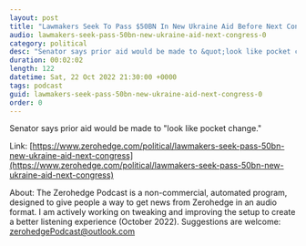 ```yaml
---
layout: post
title: "Lawmakers Seek To Pass $50BN In New Ukraine Aid Before Next Congress"
audio: lawmakers-seek-pass-50bn-new-ukraine-aid-next-congress-0
category: political
desc: "Senator says prior aid would be made to &quot;look like pocket change.&quot;"
duration: 00:02:02
length: 122
datetime: Sat, 22 Oct 2022 21:30:00 +0000
tags: podcast
guid: lawmakers-seek-pass-50bn-new-ukraine-aid-next-congress-0
order: 0
---
```

Senator says prior aid would be made to &quot;look like pocket change.&quot;

Link: [https://www.zerohedge.com/political/lawmakers-seek-pass-50bn-new-ukraine-aid-next-congress](https://www.zerohedge.com/political/lawmakers-seek-pass-50bn-new-ukraine-aid-next-congress)

About: The Zerohedge Podcast is a non-commercial, automated program, designed to give people a way to get news from Zerohedge in an audio format.  I am actively working on tweaking and improving the setup to create a better listening experience (October 2022).  Suggestions are welcome: [zerohedgePodcast@outlook.com](mailto:zerohedgePodcast@outlook.com)